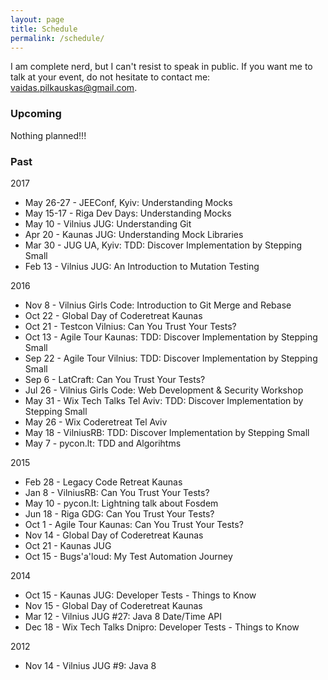 ```yaml
---
layout: page
title: Schedule
permalink: /schedule/
---
```


I am complete nerd, but I can't resist to speak in public. 
If you want me to talk at your event, do not hesitate to contact me: vaidas.pilkauskas@gmail.com.

### Upcoming

Nothing planned!!!
 
### Past

2017

 * May 26-27 - JEEConf, Kyiv: Understanding Mocks
 * May 15-17 - Riga Dev Days: Understanding Mocks
 * May 10 - Vilnius JUG: Understanding Git
 * Apr 20 - Kaunas JUG: Understanding Mock Libraries
 * Mar 30 - JUG UA, Kyiv: TDD: Discover Implementation by Stepping Small
 * Feb 13 - Vilnius JUG: An Introduction to Mutation Testing

2016

 * Nov 8 - Vilnius Girls Code: Introduction to Git Merge and Rebase
 * Oct 22 - Global Day of Coderetreat Kaunas
 * Oct 21 - Testcon Vilnius: Can You Trust Your Tests?
 * Oct 13 - Agile Tour Kaunas: TDD: Discover Implementation by Stepping Small
 * Sep 22 - Agile Tour Vilnius: TDD: Discover Implementation by Stepping Small
 * Sep 6 - LatCraft: Can You Trust Your Tests?
 * Jul 26 - Vilnius Girls Code: Web Development & Security Workshop
 * May 31 - Wix Tech Talks Tel Aviv: TDD: Discover Implementation by Stepping Small
 * May 26 - Wix Coderetreat Tel Aviv
 * May 18 - VilniusRB: TDD: Discover Implementation by Stepping Small
 * May 7 - pycon.lt: TDD and Algorihtms

2015

 * Feb 28 - Legacy Code Retreat Kaunas
 * Jan 8 - VilniusRB: Can You Trust Your Tests?
 * May 10 - pycon.lt: Lightning talk about Fosdem
 * Jun 18 - Riga GDG: Can You Trust Your Tests?
 * Oct 1 - Agile Tour Kaunas: Can You Trust Your Tests?
 * Nov 14 - Global Day of Coderetreat Kaunas
 * Oct 21 - Kaunas JUG
 * Oct 15 - Bugs'a'loud: My Test Automation Journey

2014

 * Oct 15 - Kaunas JUG: Developer Tests - Things to Know
 * Nov 15 - Global Day of Coderetreat Kaunas
 * Mar 12 - Vilnius JUG #27: Java 8 Date/Time API
 * Dec 18 - Wix Tech Talks Dnipro: Developer Tests - Things to Know

2012

 * Nov 14 - Vilnius JUG #9: Java 8 

